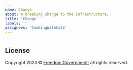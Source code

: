 ```yaml
---
name: Change
about: A breaking change to the infrastructure.
title: 'Change'
labels: ''
assignees: 'CookingWithCale'
---
```

#



## License

Copyright 2023 © [Freedom Government](https://github.com/FreedomGovernment); all rights reserved.
